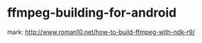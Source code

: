 ffmpeg-building-for-android
===========================

mark: http://www.roman10.net/how-to-build-ffmpeg-with-ndk-r9/
